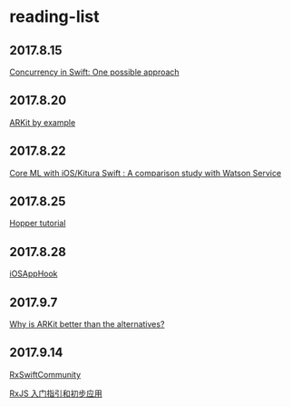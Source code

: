 # reading-list

## 2017.8.15
[Concurrency in Swift: One possible approach](https://gist.github.com/lattner/31ed37682ef1576b16bca1432ea9f782)

## 2017.8.20
[ARKit by example](https://blog.markdaws.net/arkit-by-example-part-2-plane-detection-visualization-10f05876d53)

## 2017.8.22
[Core ML with iOS/Kitura Swift : A comparison study with Watson Service](https://developer.ibm.com/swift/2017/08/17/core-ml-kitura-swift%E2%80%A8-comparison-with-watson/?utm_campaign=This%2BWeek%2Bin%2BSwift)

## 2017.8.25
[Hopper tutorial](https://www.hopperapp.com/tutorial.html)

## 2017.8.28
[iOSAppHook](https://github.com/Urinx/iOSAppHook)

## 2017.9.7
[Why is ARKit better than the alternatives?
](https://medium.com/super-ventures-blog/why-is-arkit-better-than-the-alternatives-af8871889d6a)

## 2017.9.14
[RxSwiftCommunity](https://github.com/RxSwiftCommunity)

[RxJS 入门指引和初步应用](https://zhuanlan.zhihu.com/p/25383159)

